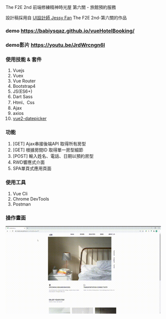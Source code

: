 The F2E 2nd 前端修練精神時光屋 第六關 - 旅館預約服務

設計稿採用自 [UI設計師 Jessy Fan](https://challenge.thef2e.com/user/1991) The F2E 2nd-第六關的作品

### demo https://babiysqaz.github.io/vueHotelBooking/
### demo影片 https://youtu.be/JrdWrcngn6I

### 使用技能 & 套件
1. Vuejs
2. Vuex
3. Vue Router
4. Bootstrap4
5. JS(ES6+)
6. Dart Sass
7. Html、Css
8. Ajax
9. axios
10. [vue2-datepicker](https://github.com/mengxiong10/vue2-datepicker)

### 功能
1. [GET] Ajax串接後端API 取得所有房型
2. [GET] 根據房間ID 取得單一房型細節
3. [POST] 輸入姓名、電話、日期以預約房型
4. RWD響應式介面
5. SPA單頁式應用頁面

### 使用工具
1. Vue Cli
2. Chrome DevTools
3. Postman

### 操作畫面
![image](https://github.com/babiysqaz/vueHotelBooking/blob/master/demo.gif)
